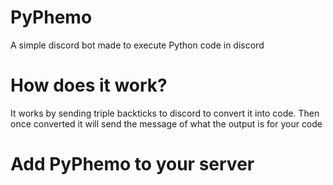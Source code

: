 # PyPhemo
A simple discord bot made to execute Python code in discord

# How does it work?
It works by sending triple backticks to discord to convert it into code. Then once converted it will send the message of what the output is for your code

# Add PyPhemo to your server

